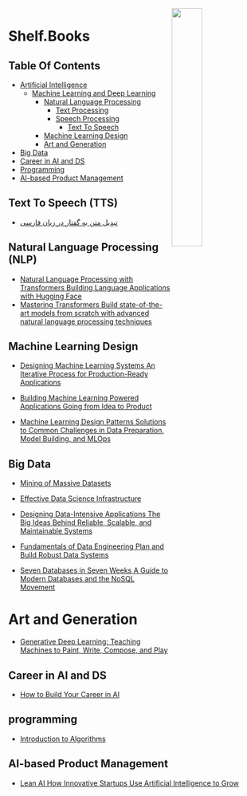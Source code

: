 <img src="https://github.com/IKJ1992/Shelf/blob/master/images/logo.PNG" width="35%" height="35%" align="right" />

# Shelf.Books

## Table Of Contents
- [Artificial Intelligence]()
  - [Machine Learning and Deep Learning]()
    - [Natural Language Processing](#natural-language-processing-nlp)
      - [Text Processing]()
      - [Speech Processing]()
        - [Text To Speech](#text-to-speech-tts)
    - [Machine Learning Design](#machine-learning-design)
    - [Art and Generation](#art-and-generation)
- [Big Data](#big-data)
- [Career in AI and DS](#career-in-ai-ds)
- [Programming](#programming)
- [AI-based Product Management](#ai-based-product-management)
      
    
## Text To Speech (TTS)
- [تبدیل متن به گفتار در زبان فارسی](../resources/%D8%AA%D8%A8%D8%AF%DB%8C%D9%84%20%D9%85%D8%AA%D9%86%20%D8%A8%D9%87%20%DA%AF%D9%81%D8%AA%D8%A7%D8%B1%20%D8%AF%D8%B1%20%D8%B2%D8%A8%D8%A7%D9%86%20%D9%81%D8%A7%D8%B1%D8%B3%DB%8C.pdf)

## Natural Language Processing (NLP)
- [Natural Language Processing with Transformers Building Language Applications with Hugging Face](../resources/Natural%20Language%20Processing%20with%20Transformers%20Building%20Language%20Applications%20with%20Hugging%20Face.pdf)
- [Mastering Transformers Build state-of-the-art models from scratch with advanced natural language processing techniques](../resources/Mastering%20Transformers%20Build%20state-of-the-art%20models%20from%20scratch%20with%20advanced%20natural%20language%20processing%20techniques.pdf)

## Machine Learning Design
- [Designing Machine Learning Systems An Iterative Process for Production-Ready Applications](../resources/Designing%20Machine%20Learning%20Systems%20An%20Iterative%20Process%20for%20Production-Ready%20Applications.pdf)
- [Building Machine Learning Powered Applications Going from Idea to Product](../resources/Building%20Machine%20Learning%20Powered%20Applications%20Going%20from%20Idea%20to%20Product.pdf)

- [Machine Learning Design Patterns Solutions to Common Challenges in Data Preparation, Model Building, and MLOps](../resources/Machine%20Learning%20Design%20Patterns%20Solutions%20to%20Common%20Challenges%20in%20Data%20Preparation%2C%20Model%20Building%2C%20and%20MLOps.pdf)



## Big Data
- [Mining of Massive Datasets](../resources/Mining%20of%20Massive%20Datasets.pdf)
- [Effective Data Science Infrastructure](../resources/Effective%20Data%20Science%20Infrastructure.pdf)
- [Designing Data-Intensive Applications The Big Ideas Behind Reliable, Scalable, and Maintainable Systems](../resources/Designing%20Data-Intensive%20Applications%20The%20Big%20Ideas%20Behind%20Reliable%2C%20Scalable%2C%20and%20Maintainable%20Systems.pdf)
- [Fundamentals of Data Engineering Plan and Build Robust Data Systems](../resources/Fundamentals%20of%20Data%20Engineering%20Plan%20and%20Build%20Robust%20Data%20Systems.pdf)

- [Seven Databases in Seven Weeks A Guide to Modern Databases and the NoSQL Movement](../resources/Seven%20Databases%20in%20Seven%20Weeks%20A%20Guide%20to%20Modern%20Databases%20and%20the%20NoSQL%20Movement.pdf)

# Art and Generation

- [Generative Deep Learning: Teaching Machines to Paint, Write, Compose, and Play](../resources/Generative%20Deep%20Learning%20Teaching%20Machines%20to%20Paint%2C%20Write%2C%20Compose%2C%20and%20Play.pdf)
## Career in AI and DS

- [How to Build Your Career in AI](../resources/How%20to%20Build%20Your%20Career%20in%20AI.pdf)

## programming

- [Introduction to Algorithms](../resources/Introduction%20Data%20structure%20and%20solutions.pdf)

## AI-based Product Management

- [Lean AI How Innovative Startups Use Artificial Intelligence to Grow](../resources/Lean%20AI%20How%20Innovative%20Startups%20Use%20Artificial%20Intelligence%20to%20Grow.epub)

